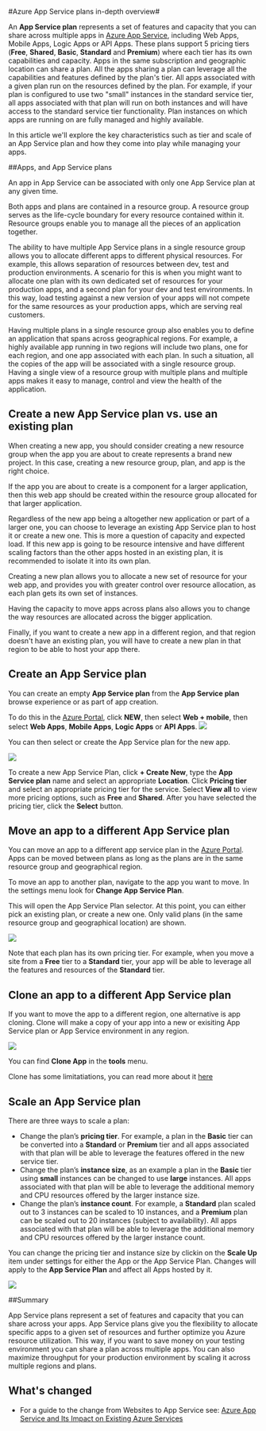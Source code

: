 <properties 
	pageTitle="Azure App Service plans in-depth overview" 
	description="Learn how App Service plans for Azure App Service work, and how they benefit your management experience." 
	keywords="app service, azure app service, scale, scalable, app service plan, app service cost"
	services="app-service" 
	documentationCenter="" 
	authors="btardif" 
	manager="wpickett" 
	editor=""/>

<tags 
	ms.service="app-service" 
	ms.workload="na" 
	ms.tgt_pltfrm="na" 
	ms.devlang="na" 
	ms.topic="article" 
	ms.date="05/16/2016" 
	ms.author="byvinyal"/>

#Azure App Service plans in-depth overview#

An **App Service plan** represents a set of features and capacity that you can share across multiple apps in [Azure App Service](http://go.microsoft.com/fwlink/?LinkId=529714), including Web Apps, Mobile Apps, Logic Apps or API Apps. These plans support 5 pricing tiers (**Free**, **Shared**, **Basic**, **Standard** and **Premium**) where each tier has its own capabilities and capacity. Apps in the same subscription and geographic location can share a plan. All the apps sharing a plan can leverage all the capabilities and features defined by the plan's tier. All apps associated with a given plan run on the resources defined by the plan. For example, if your plan is configured to use two "small" instances in the standard service tier, all apps associated with that plan will run on both instances and will have access to the standard service tier functionality. Plan instances on which apps are running on are fully managed and highly available.

In this article we'll explore the key characteristics such as tier and scale of an App Service plan and how they come into play while managing your apps.

##Apps, and App Service plans

An app in App Service can be associated with only one App Service plan at any given time. 

Both apps and plans are contained in a resource group. A resource group serves as the life-cycle boundary for every resource contained within it. Resource groups enable you to manage all the pieces of an application together.

The ability to have multiple App Service plans in a single resource group allows you to allocate different apps to different physical resources. For example, this allows separation of resources between dev, test and production environments. A scenario for this is when you might want to allocate one plan with its own dedicated set of resources for your production apps, and a second plan for your dev and test environments. In this way, load testing against a new version of your apps will not compete for the same resources as your production apps, which are serving real customers.

Having multiple plans in a single resource group also enables you to define an application that spans across geographical regions. For example, a highly available app running in two regions will include two plans, one for each region, and one app associated with each plan. In such a situation, all the copies of the app will be associated with a single resource group. Having a single view of a resource group with multiple plans and multiple apps makes it easy to manage, control and view the health of the application.

## Create a new App Service plan vs. use an existing plan

When creating a new app, you should consider creating a new resource group when the app you are about to create represents a brand new project. In this case, creating a new resource group, plan, and app is the right choice.

If the app you are about to create is a component for a larger application, then this web app should be created within the resource group allocated for that larger application.

Regardless of the new app being a altogether new application or part of a larger one, you can choose to leverage an existing App Service plan to host it or create a new one. This is more a question of capacity and expected load. If this new app is going to be resource intensive and have different scaling factors than the other apps hosted in an existing plan, it is recommended to isolate it into its own plan.

Creating a new plan allows you to allocate a new set of resource for your web app, and provides you with greater control over resource allocation, as each plan gets its own set of instances.
 
Having the capacity to move apps across plans also allows you to change the way resources are allocated across the bigger application.
 
Finally, if you want to create a new app in a different region, and that region doesn't have an existing plan, you will have to create a new plan in that region to be able to host your app there.

## Create an App Service plan

You can create an empty **App Service plan** from the **App Service plan** browse experience or as part of app creation.

To do this in the [Azure Portal](http://go.microsoft.com/fwlink/?LinkId=529715), click **NEW**, then select **Web + mobile**, then select **Web Apps**, **Mobile Apps**, **Logic Apps** or **API Apps**. 
![][createWebApp]

You can then select or create the App Service plan for the new app.
  
 ![][createASP]

To create a new App Service Plan, click **+ Create New**, type the **App Service plan** name and select an appropriate **Location**.  Click **Pricing tier** and select an appropriate pricing tier for the service. Select **View all** to view more pricing options, such as **Free** and **Shared**.  After you have selected the pricing tier, click the **Select** button. 
 
## Move an app to a different App Service plan

You can move an app to a different app service plan in the [Azure Portal](https://portal.azure.com). Apps can be moved between plans as long as the plans are in the same resource group and geographical region.

To move an app to another plan, navigate to the app you want to move. In the settings menu look for **Change App Service Plan**.
 
This will open the App Service Plan selector. At this point, you can either pick an existing plan, or create a new one. Only valid plans (in the same resource group and geographical location) are shown.

![][change]

Note that each plan has its own pricing tier. For example, when you move a site from a **Free** tier to a **Standard** tier, your app will be able to leverage all the features and resources of the **Standard** tier.

## Clone an app to a different App Service plan
If you want to move the app to a different region, one alternative is app cloning. Clone will make a copy of your app into a new or exisiting App Service plan or App Service environment in any region.

 ![][appclone]
 
You can find **Clone App** in the **tools** menu. 

Clone has some limitatiations, you can read more about it [here](../app-service-web/app-service-web-app-cloning-portal.md)

## Scale an App Service plan

There are three ways to scale a plan:

- Change the plan’s **pricing tier**. For example, a plan in the **Basic** tier can be converted into a **Standard** or **Premium** tier and all apps associated with that plan will be able to leverage the features offered in the new service tier.
- Change the plan’s **instance size**, as an example a plan in the **Basic** tier using **small** instances can be changed to use **large** instances. All apps associated with that plan will be able to leverage the additional memory and CPU resources offered by the larger instance size.
- Change the plan’s **instance count**. For example, a **Standard** plan scaled out to 3 instances can be scaled to 10 instances, and a **Premium** plan can be scaled out to 20 instances (subject to availability). All apps associated with that plan will be able to leverage the additional memory and CPU resources offered by the larger instance count.

You can change the pricing tier and instance size by clickin on the **Scale Up** item under settings for either the App or the App Service Plan. Changes will apply to the **App Service Plan** and affect all Apps hosted by it.
 
 ![][pricingtier]

##Summary

App Service plans represent a set of features and capacity that you can share across your apps. App Service plans give you the flexibility to allocate specific apps to a given set of resources and further optimize you Azure resource utilization. This way, if you want to save money on your testing environment you can share a plan across multiple apps. You can also maximize throughput for your production environment by scaling it across multiple regions and plans.

## What's changed

* For a guide to the change from Websites to App Service see: [Azure App Service and Its Impact on Existing Azure Services](http://go.microsoft.com/fwlink/?LinkId=529714)
   
[pricingtier]: ./media/azure-web-sites-web-hosting-plans-in-depth-overview/appserviceplan-pricingtier.png
[assign]: ./media/azure-web-sites-web-hosting-plans-in-depth-overview/assing-appserviceplan.png
[change]: ./media/azure-web-sites-web-hosting-plans-in-depth-overview/change-appserviceplan.png
[createASP]: ./media/azure-web-sites-web-hosting-plans-in-depth-overview/create-appserviceplan.png
[createWebApp]: ./media/azure-web-sites-web-hosting-plans-in-depth-overview/create-web-app.png
[appclone]: ./media/azure-web-sites-web-hosting-plans-in-depth-overview/app-clone.png
